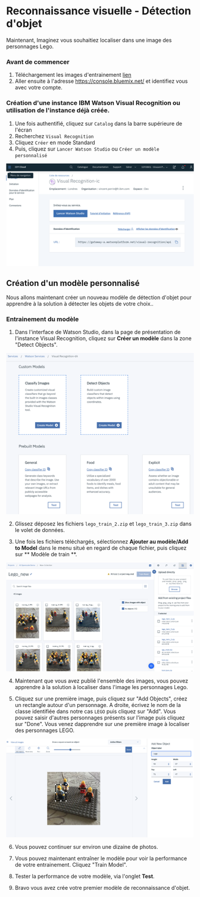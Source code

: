 # Reconnaissance visuelle - Détection d'objet

Maintenant, Imaginez vous souhaitiez localiser dans une image des personnages Lego.

### Avant de commencer

1. Téléchargement les images d'entrainement [lien](https://github.com/watson-developer-cloud/visual-recognition-coreml/tree/master/Training%20Images)
2. Aller ensuite à l'adresse https://console.bluemix.net/ et identifiez vous avec votre compte.

### Création d'une instance IBM Watson Visual Recognition ou utilisation de l'instance déjà créée.
1. Une fois authentifié, cliquez sur `Catalog` dans la barre supérieure de l'écran
2. Recherchez `Visual Recognition`
5. Cliquez `Créer` en mode Standard
6. Puis, cliquez sur `Lancer Watson Studio` ou `Créer un modèle personnalisé`

![Lancer Watson Studio](/images/launch.jpg)

## Création d'un modèle personnalisé

Nous allons maintenant créer un nouveau modèle de détection d'objet pour apprendre à la solution à détecter les objets de votre choix..

### Entrainement du modèle
1. Dans l'interface de Watson Studio, dans la page de présentation de l'instance Visual Recognition, cliquez sur **Créer un modèle** dans la zone "Detect Objects".

![new project](/images/objects.PNG)

2. Glissez déposez les fichiers `lego_train_2.zip` et `lego_train_3.zip` dans le volet de données.

3. Une fois les fichiers téléchargés, sélectionnez **Ajouter au modèle/Add to Model** dans le menu situé en regard de chaque fichier, puis cliquez sur ** Modèle de train **.

![new project](/images/lego_interface.PNG)

4. Maintenant que vous avez publié l'ensemble des images, vous pouvez apprendre à la solution à localiser dans l'image les personnages Lego.

5. Cliquez sur une première image, puis cliquez sur "Add Objects", créez un rectangle autour d'un personnage. 
A droite, écrivez le nom de la classe identifiée dans notre cas `LEGO` puis cliquez sur "Add". Vous pouvez saisir d'autres personnages présents sur l'image puis cliquez sur "Done". Vous venez dapprendre sur une première image à localiser des personnages LEGO.

![entrainement](/images/entrainement.PNG)

6. Vous pouvez continuer sur environ une dizaine de photos.

7. Vous pouvez maintenant entraîner le modèle pour voir la performance de votre entrainement. Cliquez "Train Model".

8. Tester la performance de votre modèle, via l'onglet **Test**.

6. Bravo vous avez crée votre premier modèle de reconnaissance d'objet.
